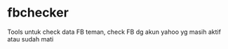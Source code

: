 # fbchecker

Tools untuk check data FB teman, check FB dg akun yahoo yg masih aktif atau sudah mati

